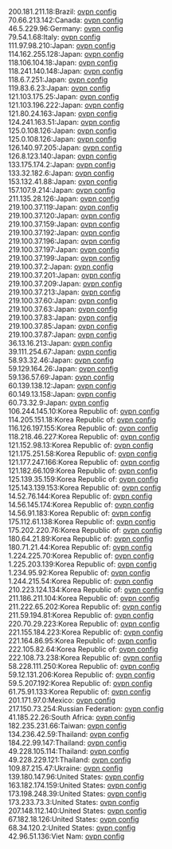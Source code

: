 200.181.211.18:Brazil: [ovpn config](vpn/200_181_211_18.ovpn)  
70.66.213.142:Canada: [ovpn config](vpn/70_66_213_142.ovpn)  
46.5.229.96:Germany: [ovpn config](vpn/46_5_229_96.ovpn)  
79.54.1.68:Italy: [ovpn config](vpn/79_54_1_68.ovpn)  
111.97.98.210:Japan: [ovpn config](vpn/111_97_98_210.ovpn)  
114.162.255.128:Japan: [ovpn config](vpn/114_162_255_128.ovpn)  
118.106.104.18:Japan: [ovpn config](vpn/118_106_104_18.ovpn)  
118.241.140.148:Japan: [ovpn config](vpn/118_241_140_148.ovpn)  
118.6.7.251:Japan: [ovpn config](vpn/118_6_7_251.ovpn)  
119.83.6.23:Japan: [ovpn config](vpn/119_83_6_23.ovpn)  
121.103.175.25:Japan: [ovpn config](vpn/121_103_175_25.ovpn)  
121.103.196.222:Japan: [ovpn config](vpn/121_103_196_222.ovpn)  
121.80.24.163:Japan: [ovpn config](vpn/121_80_24_163.ovpn)  
124.241.163.51:Japan: [ovpn config](vpn/124_241_163_51.ovpn)  
125.0.108.126:Japan: [ovpn config](vpn/125_0_108_126.ovpn)  
125.0.108.126:Japan: [ovpn config](vpn/125_0_108_126.ovpn)  
126.140.97.205:Japan: [ovpn config](vpn/126_140_97_205.ovpn)  
126.8.123.140:Japan: [ovpn config](vpn/126_8_123_140.ovpn)  
133.175.174.2:Japan: [ovpn config](vpn/133_175_174_2.ovpn)  
133.32.182.6:Japan: [ovpn config](vpn/133_32_182_6.ovpn)  
153.132.41.88:Japan: [ovpn config](vpn/153_132_41_88.ovpn)  
157.107.9.214:Japan: [ovpn config](vpn/157_107_9_214.ovpn)  
211.135.28.126:Japan: [ovpn config](vpn/211_135_28_126.ovpn)  
219.100.37.119:Japan: [ovpn config](vpn/219_100_37_119.ovpn)  
219.100.37.120:Japan: [ovpn config](vpn/219_100_37_120.ovpn)  
219.100.37.159:Japan: [ovpn config](vpn/219_100_37_159.ovpn)  
219.100.37.192:Japan: [ovpn config](vpn/219_100_37_192.ovpn)  
219.100.37.196:Japan: [ovpn config](vpn/219_100_37_196.ovpn)  
219.100.37.197:Japan: [ovpn config](vpn/219_100_37_197.ovpn)  
219.100.37.199:Japan: [ovpn config](vpn/219_100_37_199.ovpn)  
219.100.37.2:Japan: [ovpn config](vpn/219_100_37_2.ovpn)  
219.100.37.201:Japan: [ovpn config](vpn/219_100_37_201.ovpn)  
219.100.37.209:Japan: [ovpn config](vpn/219_100_37_209.ovpn)  
219.100.37.213:Japan: [ovpn config](vpn/219_100_37_213.ovpn)  
219.100.37.60:Japan: [ovpn config](vpn/219_100_37_60.ovpn)  
219.100.37.63:Japan: [ovpn config](vpn/219_100_37_63.ovpn)  
219.100.37.83:Japan: [ovpn config](vpn/219_100_37_83.ovpn)  
219.100.37.85:Japan: [ovpn config](vpn/219_100_37_85.ovpn)  
219.100.37.87:Japan: [ovpn config](vpn/219_100_37_87.ovpn)  
36.13.16.213:Japan: [ovpn config](vpn/36_13_16_213.ovpn)  
39.111.254.67:Japan: [ovpn config](vpn/39_111_254_67.ovpn)  
58.93.32.46:Japan: [ovpn config](vpn/58_93_32_46.ovpn)  
59.129.164.26:Japan: [ovpn config](vpn/59_129_164_26.ovpn)  
59.136.57.69:Japan: [ovpn config](vpn/59_136_57_69.ovpn)  
60.139.138.12:Japan: [ovpn config](vpn/60_139_138_12.ovpn)  
60.149.13.158:Japan: [ovpn config](vpn/60_149_13_158.ovpn)  
60.73.32.9:Japan: [ovpn config](vpn/60_73_32_9.ovpn)  
106.244.145.10:Korea Republic of: [ovpn config](vpn/106_244_145_10.ovpn)  
114.205.151.18:Korea Republic of: [ovpn config](vpn/114_205_151_18.ovpn)  
116.126.197.155:Korea Republic of: [ovpn config](vpn/116_126_197_155.ovpn)  
118.218.46.227:Korea Republic of: [ovpn config](vpn/118_218_46_227.ovpn)  
121.152.98.13:Korea Republic of: [ovpn config](vpn/121_152_98_13.ovpn)  
121.175.251.58:Korea Republic of: [ovpn config](vpn/121_175_251_58.ovpn)  
121.177.247.166:Korea Republic of: [ovpn config](vpn/121_177_247_166.ovpn)  
121.182.66.109:Korea Republic of: [ovpn config](vpn/121_182_66_109.ovpn)  
125.139.35.159:Korea Republic of: [ovpn config](vpn/125_139_35_159.ovpn)  
125.143.139.153:Korea Republic of: [ovpn config](vpn/125_143_139_153.ovpn)  
14.52.76.144:Korea Republic of: [ovpn config](vpn/14_52_76_144.ovpn)  
14.56.145.174:Korea Republic of: [ovpn config](vpn/14_56_145_174.ovpn)  
14.56.91.183:Korea Republic of: [ovpn config](vpn/14_56_91_183.ovpn)  
175.112.61.138:Korea Republic of: [ovpn config](vpn/175_112_61_138.ovpn)  
175.202.220.76:Korea Republic of: [ovpn config](vpn/175_202_220_76.ovpn)  
180.64.21.89:Korea Republic of: [ovpn config](vpn/180_64_21_89.ovpn)  
180.71.21.44:Korea Republic of: [ovpn config](vpn/180_71_21_44.ovpn)  
1.224.225.70:Korea Republic of: [ovpn config](vpn/1_224_225_70.ovpn)  
1.225.203.139:Korea Republic of: [ovpn config](vpn/1_225_203_139.ovpn)  
1.234.95.92:Korea Republic of: [ovpn config](vpn/1_234_95_92.ovpn)  
1.244.215.54:Korea Republic of: [ovpn config](vpn/1_244_215_54.ovpn)  
210.223.124.134:Korea Republic of: [ovpn config](vpn/210_223_124_134.ovpn)  
211.186.211.104:Korea Republic of: [ovpn config](vpn/211_186_211_104.ovpn)  
211.222.65.202:Korea Republic of: [ovpn config](vpn/211_222_65_202.ovpn)  
211.59.194.81:Korea Republic of: [ovpn config](vpn/211_59_194_81.ovpn)  
220.70.29.223:Korea Republic of: [ovpn config](vpn/220_70_29_223.ovpn)  
221.155.184.223:Korea Republic of: [ovpn config](vpn/221_155_184_223.ovpn)  
221.164.86.95:Korea Republic of: [ovpn config](vpn/221_164_86_95.ovpn)  
222.105.82.64:Korea Republic of: [ovpn config](vpn/222_105_82_64.ovpn)  
222.108.73.238:Korea Republic of: [ovpn config](vpn/222_108_73_238.ovpn)  
58.228.111.250:Korea Republic of: [ovpn config](vpn/58_228_111_250.ovpn)  
59.12.131.206:Korea Republic of: [ovpn config](vpn/59_12_131_206.ovpn)  
59.5.207.192:Korea Republic of: [ovpn config](vpn/59_5_207_192.ovpn)  
61.75.91.133:Korea Republic of: [ovpn config](vpn/61_75_91_133.ovpn)  
201.171.97.0:Mexico: [ovpn config](vpn/201_171_97_0.ovpn)  
217.150.73.254:Russian Federation: [ovpn config](vpn/217_150_73_254.ovpn)  
41.185.22.26:South Africa: [ovpn config](vpn/41_185_22_26.ovpn)  
182.235.231.66:Taiwan: [ovpn config](vpn/182_235_231_66.ovpn)  
134.236.42.59:Thailand: [ovpn config](vpn/134_236_42_59.ovpn)  
184.22.99.147:Thailand: [ovpn config](vpn/184_22_99_147.ovpn)  
49.228.105.114:Thailand: [ovpn config](vpn/49_228_105_114.ovpn)  
49.228.229.121:Thailand: [ovpn config](vpn/49_228_229_121.ovpn)  
109.87.215.47:Ukraine: [ovpn config](vpn/109_87_215_47.ovpn)  
139.180.147.96:United States: [ovpn config](vpn/139_180_147_96.ovpn)  
163.182.174.159:United States: [ovpn config](vpn/163_182_174_159.ovpn)  
173.198.248.39:United States: [ovpn config](vpn/173_198_248_39.ovpn)  
173.233.73.3:United States: [ovpn config](vpn/173_233_73_3.ovpn)  
207.148.112.140:United States: [ovpn config](vpn/207_148_112_140.ovpn)  
67.182.18.126:United States: [ovpn config](vpn/67_182_18_126.ovpn)  
68.34.120.2:United States: [ovpn config](vpn/68_34_120_2.ovpn)  
42.96.51.136:Viet Nam: [ovpn config](vpn/42_96_51_136.ovpn)  
